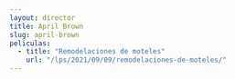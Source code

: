 ```yaml
---
layout: director
title: April Brown
slug: april-brown
peliculas:
  - title: "Remodelaciones de moteles"
    url: "/lps/2021/09/09/remodelaciones-de-moteles/"
---
```

